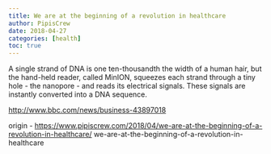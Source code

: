 ```yaml
---
title: We are at the beginning of a revolution in healthcare
author: PipisCrew
date: 2018-04-27
categories: [health]
toc: true
---
```


A single strand of DNA is one ten-thousandth the width of a human hair, but the hand-held reader, called MinION, squeezes each strand through a tiny hole - the nanopore - and reads its electrical signals. These signals are instantly converted into a DNA sequence.

http://www.bbc.com/news/business-43897018

origin - https://www.pipiscrew.com/2018/04/we-are-at-the-beginning-of-a-revolution-in-healthcare/ we-are-at-the-beginning-of-a-revolution-in-healthcare
